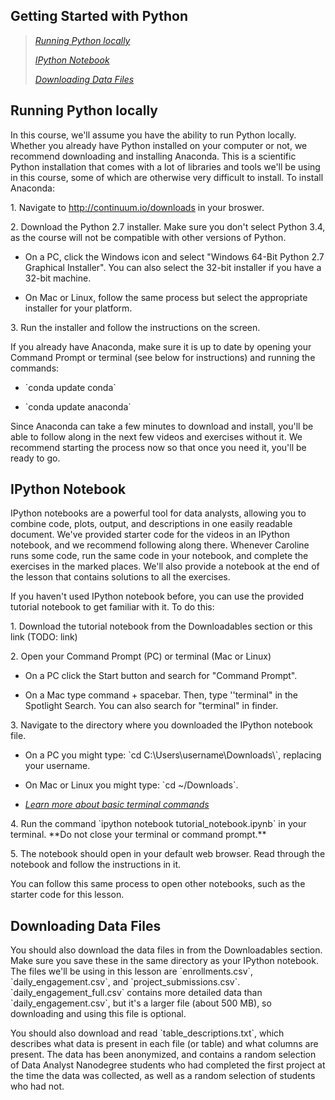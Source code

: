 **Getting Started with Python**
------------------------------------------

> [*Running Python locally*](#running-python-locally)
>
> [*IPython Notebook*](#ipython-notebook)
>
> [*Downloading Data Files*](#downloading-data-files)

 Running Python locally
---------------------------

In this course, we'll assume you have the ability to run Python locally.
Whether you already have Python installed on your computer or not, we
recommend downloading and installing Anaconda. This is a scientific
Python installation that comes with a lot of libraries and tools we'll
be using in this course, some of which are otherwise very difficult to
install. To install Anaconda:

1\. Navigate to http://continuum.io/downloads in your broswer.

2\. Download the Python 2.7 installer. Make sure you don't select Python
3.4, as the course will not be compatible with other versions of Python.

* On a PC, click the Windows icon and select "Windows 64-Bit Python 2.7
Graphical Installer". You can also select the 32-bit installer if you
have a 32-bit machine.

* On Mac or Linux, follow the same process but select the appropriate
installer for your platform.

3\. Run the installer and follow the instructions on the screen.

If you already have Anaconda, make sure it is up to date by opening your
Command Prompt or terminal (see below for instructions) and running the
commands:

* \`conda update conda\`

* \`conda update anaconda\`

Since Anaconda can take a few minutes to download and install, you'll be
able to follow along in the next few videos and exercises without it. We
recommend starting the process now so that once you need it, you'll be
ready to go.

IPython Notebook
---------------------

IPython notebooks are a powerful tool for data analysts, allowing you to
combine code, plots, output, and descriptions in one easily readable
document. We've provided starter code for the videos in an IPython
notebook, and we recommend following along there. Whenever Caroline runs
some code, run the same code in your notebook, and complete the
exercises in the marked places. We'll also provide a notebook at the end
of the lesson that contains solutions to all the exercises.

If you haven't used IPython notebook before, you can use the provided
tutorial notebook to get familiar with it. To do this:

1\. Download the tutorial notebook from the Downloadables section or this
link (TODO: link)

2\. Open your Command Prompt (PC) or terminal (Mac or Linux)

* On a PC click the Start button and search for "Command Prompt".

* On a Mac type command + spacebar. Then, type ''terminal" in the
Spotlight Search. You can also search for "terminal" in finder.

3\. Navigate to the directory where you downloaded the IPython notebook
file.

* On a PC you might type: \`cd C:\\Users\\username\\Downloads\\\`,
replacing your username. 

* On Mac or Linux you might type: \`cd \~/Downloads\`.

* [*Learn more about basic terminal commands*](https://www.udacity.com/course/linux-command-line-basics--ud595)


4\. Run the command \`ipython notebook tutorial\_notebook.ipynb\` in your
terminal. \*\*Do not close your terminal or command prompt.\*\*

5\. The notebook should open in your default web browser. Read through
the notebook and follow the instructions in it.

You can follow this same process to open other notebooks, such as the
starter code for this lesson.

Downloading Data Files
-----------------------------

You should also download the data files in from the Downloadables
section. Make sure you save these in the same directory as your IPython
notebook. The files we'll be using in this lesson are
\`enrollments.csv\`, \`daily\_engagement.csv\`, and
\`project\_submissions.csv\`. \`daily\_engagement\_full.csv\` contains
more detailed data than \`daily\_engagement.csv\`, but it's a larger
file (about 500 MB), so downloading and using this file is optional.

You should also download and read \`table\_descriptions.txt\`, which
describes what data is present in each file (or table) and what columns
are present. The data has been anonymized, and contains a random
selection of Data Analyst Nanodegree students who had completed the
first project at the time the data was collected, as well as a random
selection of students who had not.
